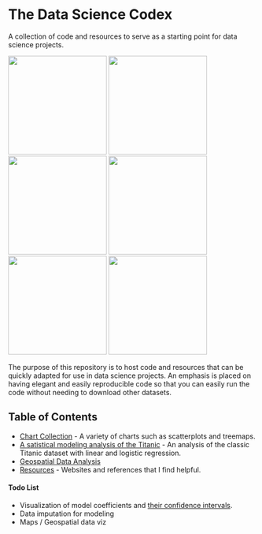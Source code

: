 # The Data Science Codex

A collection of code and resources to serve as a starting point for data science projects. 

<span>
<a href = "https://github.com/jessecambon/Data-Science-Cookbook/blob/master/Chart_Collection.md#lollipop"><img src="https://github.com/jessecambon/Data-Science-Cookbook/blob/master/Chart_Collection_files/figure-markdown_github/lollipop-1.png" height="200px"/></a>
<a href = "https://github.com/jessecambon/Data-Science-Cookbook/blob/master/Chart_Collection.md#scatter"><img src="https://github.com/jessecambon/Data-Science-Cookbook/blob/master/Chart_Collection_files/figure-markdown_github/scatter-1.png" height="200px"/></a>
<a href = "https://github.com/jessecambon/Data-Science-Cookbook/blob/master/Chart_Collection.md#waffle"><img src="https://github.com/jessecambon/Data-Science-Cookbook/blob/master/Chart_Collection_files/figure-markdown_github/waffle-1.png" height="200px"/></a> 
<a href = "https://github.com/jessecambon/Data-Science-Cookbook/blob/master/Chart_Collection.md#line"><img src="https://github.com/jessecambon/Data-Science-Cookbook/blob/master/Chart_Collection_files/figure-markdown_github/line-1.png" height="200px"/></a> 
<a href = "https://github.com/jessecambon/Data-Science-Cookbook/blob/master/Titanic.md#logistic-regression-model"><img src="https://github.com/jessecambon/Data-Science-Codex/blob/master/Titanic_files/figure-markdown_github/logistic-regression-2.png" height="200px"/></a> 
<a href = "https://github.com/jessecambon/Data-Science-Cookbook/blob/master/Titanic.md#logistic-regression-model"><img src="https://github.com/jessecambon/Data-Science-Cookbook/blob/master/Titanic_files/figure-markdown_github/logistic-regression-1.png" height="200px"/></a> 
</span>


The purpose of this repository is to host code and resources that can be quickly adapted for use in data science projects. An emphasis is placed on having elegant and easily reproducible code so that you can easily run the code without needing to download other datasets.


## Table of Contents 
* [Chart Collection](Chart_Collection.md) - A variety of charts such as scatterplots and treemaps. 
* [A satistical modeling analysis of the Titanic](Titanic.md) - An analysis of the classic Titanic dataset with linear and logistic regression.
* [Geospatial Data Analysis](Geospatial_Analysis.md)
* [Resources](Resources.md) - Websites and references that I find helpful.



#### Todo List
* Visualization of model coefficients and [their confidence intervals](http://stat.ethz.ch/R-manual/R-patched/library/stats/html/confint.html).
* Data imputation for modeling
* Maps / Geospatial data viz 
